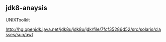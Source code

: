 ## jdk8-anaysis
UNIXToolkit

http://hg.openjdk.java.net/jdk8u/jdk8u/jdk/file/7fcf35286d52/src/solaris/classes/sun/awt